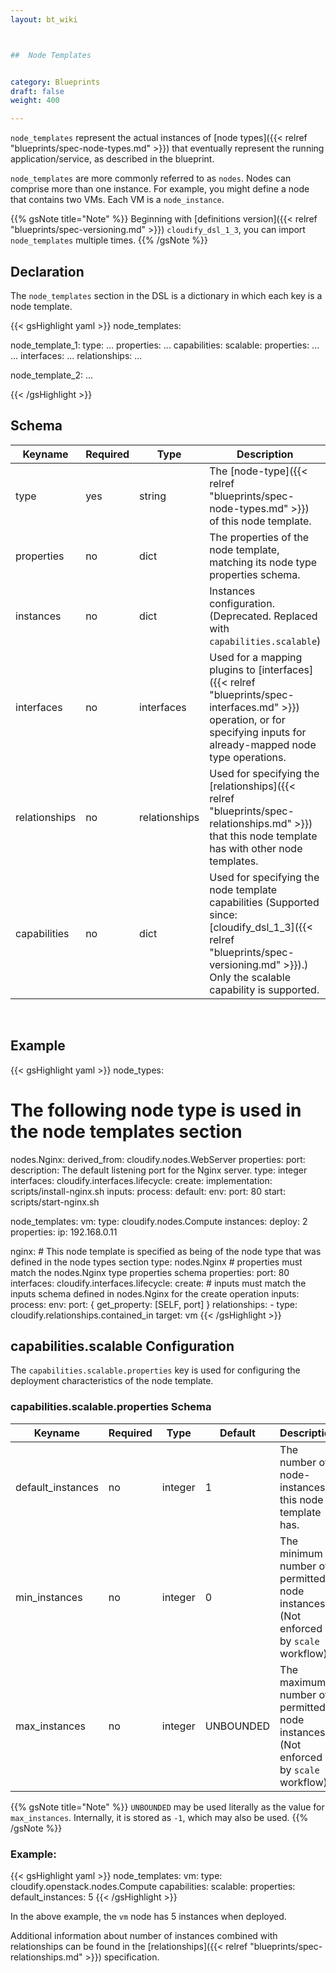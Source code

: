 ```yaml
---
layout: bt_wiki



##  Node Templates


category: Blueprints
draft: false
weight: 400

---
```


`node_templates` represent the actual instances of [node types]({{< relref "blueprints/spec-node-types.md" >}}) that eventually represent the running application/service, as described in the blueprint.

`node_templates` are more commonly referred to as `nodes`. Nodes can comprise more than one instance. For example, you might define a node that contains two VMs. Each VM is a `node_instance`.

{{% gsNote title="Note" %}}
Beginning with [definitions version]({{< relref "blueprints/spec-versioning.md" >}}) `cloudify_dsl_1_3`, you can import `node_templates` multiple times.
{{% /gsNote %}}

## Declaration

The `node_templates` section in the DSL is a dictionary in which each key is a node template.

{{< gsHighlight  yaml >}}
node_templates:

  node_template_1:
    type: ...
    properties:
      ...
    capabilities:
      scalable:
        properties:
          ...
      ...
    interfaces:
      ...
    relationships:
      ...

  node_template_2:
    ...

{{< /gsHighlight >}}


## Schema


Keyname       | Required | Type          | Description
-----------   | -------- | ----          | -----------
type          | yes      | string        | The [node-type]({{< relref "blueprints/spec-node-types.md" >}}) of this node template.
properties    | no       | dict          | The properties of the node template, matching its node type properties schema.
instances     | no       | dict          | Instances configuration. (Deprecated. Replaced with `capabilities.scalable`)
interfaces    | no       | interfaces    | Used for a mapping plugins to [interfaces]({{< relref "blueprints/spec-interfaces.md" >}}) operation, or for specifying inputs for already-mapped node type operations.
relationships | no       | relationships | Used for specifying the [relationships]({{< relref "blueprints/spec-relationships.md" >}}) that this node template has with other node templates.
capabilities  | no       | dict          | Used for specifying the node template capabilities (Supported since: [cloudify_dsl_1_3]({{< relref "blueprints/spec-versioning.md" >}}).) Only the scalable capability is supported.

<br/>


## Example

{{< gsHighlight  yaml >}}
node_types:
  # The following node type is used in the node templates section
  nodes.Nginx:
    derived_from: cloudify.nodes.WebServer
    properties:
      port:
        description: The default listening port for the Nginx server.
        type: integer
    interfaces:
      cloudify.interfaces.lifecycle:
        create:
          implementation: scripts/install-nginx.sh
          inputs:
            process:
              default:
                env:
                  port: 80
        start: scripts/start-nginx.sh

node_templates:
  vm:
    type: cloudify.nodes.Compute
    instances:
      deploy: 2
    properties:
      ip: 192.168.0.11

  nginx:
    # This node template is specified as being of the node type that was defined in the node types section
    type: nodes.Nginx
    # properties must match the nodes.Nginx type properties schema
    properties:
      port: 80
    interfaces:
      cloudify.interfaces.lifecycle:
        create:
          # inputs must match the inputs schema defined in nodes.Nginx for the create operation
          inputs:
            process:
              env:
                port: { get_property: [SELF, port] }
    relationships:
      - type: cloudify.relationships.contained_in
        target: vm
{{< /gsHighlight >}}



## capabilities.scalable Configuration

The `capabilities.scalable.properties` key is used for configuring the deployment characteristics of the node template.

### capabilities.scalable.properties Schema

Keyname           | Required | Type     | Default   | Description
-----------       | -------- | ----     | ---       | -----------
default_instances | no       | integer  | 1         | The number of node-instances this node template has.
min_instances     | no       | integer  | 0         | The minimum number of permitted node instances. (Not enforced by `scale` workflow)
max_instances     | no       | integer  | UNBOUNDED | The maximum number of permitted node instances. (Not enforced by `scale` workflow)

{{% gsNote title="Note" %}}
`UNBOUNDED` may be used literally as the value for `max_instances`. Internally, it is stored as `-1`, which may also be used.
{{% /gsNote %}}

### Example:

{{< gsHighlight  yaml >}}
node_templates:
  vm:
    type: cloudify.openstack.nodes.Compute
    capabilities:
      scalable:
        properties:
          default_instances: 5
{{< /gsHighlight >}}

In the above example, the `vm` node has 5 instances when deployed.

Additional information about number of instances combined with relationships can be found in the [relationships]({{< relref "blueprints/spec-relationships.md" >}}) specification.
